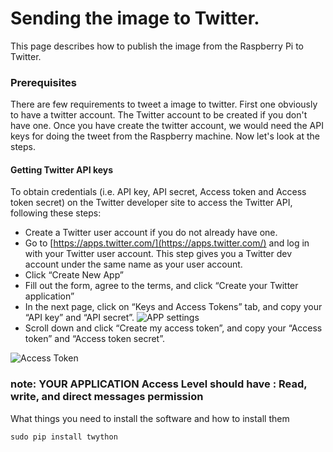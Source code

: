 # Sending the image to Twitter.

This page describes how to publish the image from the Raspberry Pi to Twitter. 

### Prerequisites


There are few requirements to tweet a image to twitter. First one obviously to have a twitter account. The Twitter account to be created if you don't have one. 
Once you have create the twitter account, we would need the API keys for doing the tweet from the Raspberry machine. Now let's look at the steps.

#### Getting Twitter API keys
To obtain credentials (i.e. API key, API secret, Access token and Access token secret) on the Twitter developer site to access the Twitter API, following these steps:

* Create a Twitter user account if you do not already have one.
* Go to [https://apps.twitter.com/](https://apps.twitter.com/) and log in with your Twitter user account. This step gives you a Twitter dev account under the same name as your user account.
* Click “Create New App”
* Fill out the form, agree to the terms, and click “Create your Twitter application”
* In the next page, click on “Keys and Access Tokens” tab, and copy your “API key” and “API secret”. 
![APP settings](img/Appsetting.png)
* Scroll down and click “Create my access token”, and copy your “Access token” and “Access token secret”.

![Access Token](img/accesstoken.png)
### note: YOUR APPLICATION Access Level should have :  Read, write, and direct messages permission 

What things you need to install the software and how to install them

```
sudo pip install twython
```


